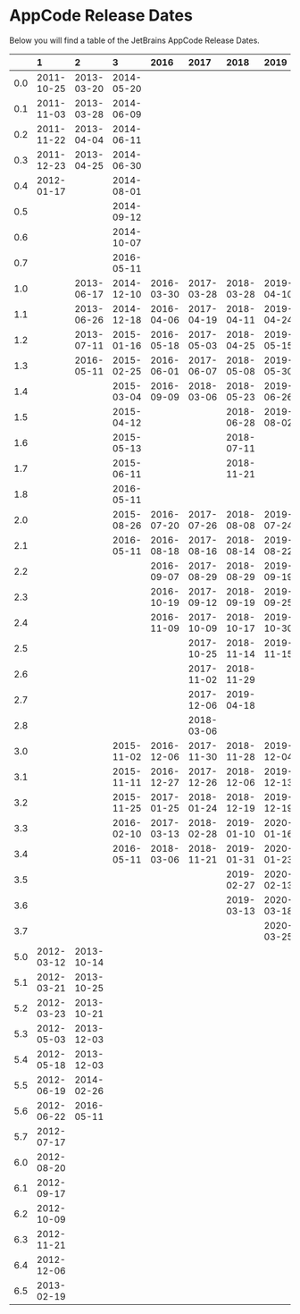 # AppCode Release Dates
Below you will find a table of the JetBrains AppCode Release Dates.

|     | 1          | 2          | 3          | 2016       | 2017       | 2018       | 2019       | 2020       |
|----:|:-----------|:-----------|:-----------|:-----------|:-----------|:-----------|:-----------|:-----------|
| 0.0 | 2011-10-25 | 2013-03-20 | 2014-05-20 |            |            |            |            |            |
| 0.1 | 2011-11-03 | 2013-03-28 | 2014-06-09 |            |            |            |            |            |
| 0.2 | 2011-11-22 | 2013-04-04 | 2014-06-11 |            |            |            |            |            |
| 0.3 | 2011-12-23 | 2013-04-25 | 2014-06-30 |            |            |            |            |            |
| 0.4 | 2012-01-17 |            | 2014-08-01 |            |            |            |            |            |
| 0.5 |            |            | 2014-09-12 |            |            |            |            |            |
| 0.6 |            |            | 2014-10-07 |            |            |            |            |            |
| 0.7 |            |            | 2016-05-11 |            |            |            |            |            |
| 1.0 |            | 2013-06-17 | 2014-12-10 | 2016-03-30 | 2017-03-28 | 2018-03-28 | 2019-04-10 | 2020-04-21 |
| 1.1 |            | 2013-06-26 | 2014-12-18 | 2016-04-06 | 2017-04-19 | 2018-04-11 | 2019-04-24 | 2020-04-29 |
| 1.2 |            | 2013-07-11 | 2015-01-16 | 2016-05-18 | 2017-05-03 | 2018-04-25 | 2019-05-15 | 2020-05-13 |
| 1.3 |            | 2016-05-11 | 2015-02-25 | 2016-06-01 | 2017-06-07 | 2018-05-08 | 2019-05-30 | 2020-05-21 |
| 1.4 |            |            | 2015-03-04 | 2016-09-09 | 2018-03-06 | 2018-05-23 | 2019-06-26 | 2020-06-05 |
| 1.5 |            |            | 2015-04-12 |            |            | 2018-06-28 | 2019-08-02 | 2020-07-09 |
| 1.6 |            |            | 2015-05-13 |            |            | 2018-07-11 |            | 2020-07-22 |
| 1.7 |            |            | 2015-06-11 |            |            | 2018-11-21 |            |            |
| 1.8 |            |            | 2016-05-11 |            |            |            |            |            |
| 2.0 |            |            | 2015-08-26 | 2016-07-20 | 2017-07-26 | 2018-08-08 | 2019-07-24 | 2020-08-05 |
| 2.1 |            |            | 2016-05-11 | 2016-08-18 | 2017-08-16 | 2018-08-14 | 2019-08-22 | 2020-08-27 |
| 2.2 |            |            |            | 2016-09-07 | 2017-08-29 | 2018-08-29 | 2019-09-19 | 2020-09-03 |
| 2.3 |            |            |            | 2016-10-19 | 2017-09-12 | 2018-09-19 | 2019-09-25 | 2020-09-17 |
| 2.4 |            |            |            | 2016-11-09 | 2017-10-09 | 2018-10-17 | 2019-10-30 | 2020-10-08 |
| 2.5 |            |            |            |            | 2017-10-25 | 2018-11-14 | 2019-11-15 | 2020-11-09 |
| 2.6 |            |            |            |            | 2017-11-02 | 2018-11-29 |            | 2020-11-16 |
| 2.7 |            |            |            |            | 2017-12-06 | 2019-04-18 |            | 2020-11-20 |
| 2.8 |            |            |            |            | 2018-03-06 |            |            | 2020-11-26 |
| 3.0 |            |            | 2015-11-02 | 2016-12-06 | 2017-11-30 | 2018-11-28 | 2019-12-04 | 2020-12-10 |
| 3.1 |            |            | 2015-11-11 | 2016-12-27 | 2017-12-26 | 2018-12-06 | 2019-12-13 |            |
| 3.2 |            |            | 2015-11-25 | 2017-01-25 | 2018-01-24 | 2018-12-19 | 2019-12-19 |            |
| 3.3 |            |            | 2016-02-10 | 2017-03-13 | 2018-02-28 | 2019-01-10 | 2020-01-16 |            |
| 3.4 |            |            | 2016-05-11 | 2018-03-06 | 2018-11-21 | 2019-01-31 | 2020-01-23 |            |
| 3.5 |            |            |            |            |            | 2019-02-27 | 2020-02-13 |            |
| 3.6 |            |            |            |            |            | 2019-03-13 | 2020-03-18 |            |
| 3.7 |            |            |            |            |            |            | 2020-03-25 |            |
| 5.0 | 2012-03-12 | 2013-10-14 |            |            |            |            |            |            |
| 5.1 | 2012-03-21 | 2013-10-25 |            |            |            |            |            |            |
| 5.2 | 2012-03-23 | 2013-10-21 |            |            |            |            |            |            |
| 5.3 | 2012-05-03 | 2013-12-03 |            |            |            |            |            |            |
| 5.4 | 2012-05-18 | 2013-12-03 |            |            |            |            |            |            |
| 5.5 | 2012-06-19 | 2014-02-26 |            |            |            |            |            |            |
| 5.6 | 2012-06-22 | 2016-05-11 |            |            |            |            |            |            |
| 5.7 | 2012-07-17 |            |            |            |            |            |            |            |
| 6.0 | 2012-08-20 |            |            |            |            |            |            |            |
| 6.1 | 2012-09-17 |            |            |            |            |            |            |            |
| 6.2 | 2012-10-09 |            |            |            |            |            |            |            |
| 6.3 | 2012-11-21 |            |            |            |            |            |            |            |
| 6.4 | 2012-12-06 |            |            |            |            |            |            |            |
| 6.5 | 2013-02-19 |            |            |            |            |            |            |            |